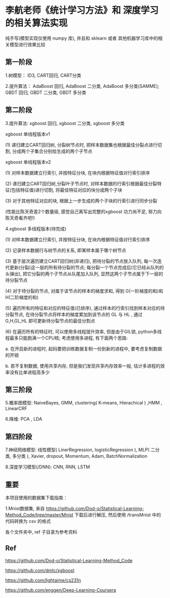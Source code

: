 # 李航老师《统计学习方法》和 深度学习 的相关算法实现

纯手写(模型实现仅使用 numpy 库), 并且和 sklearn 或者 其他机器学习库中的相关模型进行效果比较

## 第一阶段

1.树模型： ID3, CART回归, CART分类

2.提升算法： AdaBoost 回归, AdaBoost 二分类, AdaBoost 多分类(SAMME); GBDT 回归, GBDT 二分类, GBDT 多分类


## 第二阶段

3.提升算法: xgboost 回归, xgboost 二分类, xgboost 多分类

xgboost 单线程版本v1

(1) 递归建立CART回归树, 分裂树节点时, 把样本数据集也根据最佳分裂点进行切割, 分成两个子集合分别给生成的两个子节点


xgboost 单线程版本v2

(1) 对样本数据建立行索引, 并按特征分块, 在块内根据特征值对行索引排序

(2) 递归建立CART回归树,分裂叶子节点时, 对样本数据的行索引根据最佳分裂特征(包括特征值)进行切割, 将最佳特征对应的块分成两个子块

(3) 对于其他特征对应的块, 根据上一步生成的两个子块的行索引进行同步分裂

(性能比陈天奇差2个数量级, 感觉自己离写出完整的xgboost 功力尚不足, 努力向陈天奇看齐吧!)

4.xgboost 多线程版本(待完成)

(1) 对样本数据建立行索引, 并按特征分块, 在块内根据特征值对行索引排序

(2) 记录样本数据行与树节点的关系, 即某样本属于哪个树节点

(3) 基于层次遍历建立CART回归树(非递归), 把待分裂的节点放入队列, 每一次迭代更新(分裂)这一层的所有待分裂的节点;
每分裂一个节点完成后(它已经从队列的头弹出), 把它分裂的两个子节点从队尾加入队列, 显然这两个子节点属于下一层的待分裂节点

(4) 对于待分裂的节点, 对属于该节点的样本的梯度求和, 得到 G(一阶梯度的和)和H(二阶梯度的和)

(5) 遍历所有的特征和对应的特征值(已排序), 通过样本的行索引找到样本对应的待分裂节点,
 在待分裂节点将样本的梯度累加到该节点的 GL 与 HL , 通过 G,H,GL,HL 即可更新待分裂节点的最佳分割点

(6) 在遍历所有的特征时, 可以使用多线程提升效率, 但是由于GIL锁, python多线程最多只能跑满一个CPU核;
 考虑使用多进程, 有下面两个思路:

 a. 在开启新的进程时, 起码要把训练数据复制一份到新的进程中, 要考虑复制数据的开销

 b. 若不复制数据, 使用共享内存, 但是我们发现共享内存效率一般, 估计多进程的效率没有比单进程高多少


## 第三阶段

5.概率图模型: NaiveBayes, GMM, clustering( K-means, Hierachical ) ,HMM , LinearCRF

6.降维: PCA , LDA

## 第四阶段

7.神经网络模型: 线性模型( LinerRegression, logisticRegression ), MLP( 二分类, 多分类 ), Xavier, dropout, Momentum, Adam, BatchNormalization

8.深度学习模型(/DNN): CNN, RNN, LSTM


## 重要

本项目使用的数据集下载指南：

1.Mnist数据集, 来自 https://github.com/Dod-o/Statistical-Learning-Method_Code/tree/master/Mnist 下载后进行解压,
然后使用 /transMnist 中的代码转换为 csv 的格式

各个文件夹中, ref 子目录为参考资料

## Ref

https://github.com/Dod-o/Statistical-Learning-Method_Code

https://github.com/dmlc/xgboost

https://github.com/lightaime/cs231n

https://github.com/enggen/Deep-Learning-Coursera